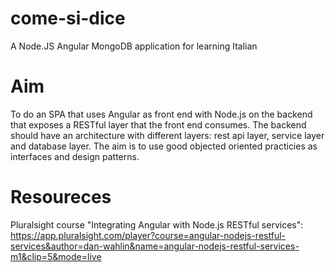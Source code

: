 # come-si-dice
A Node.JS Angular MongoDB application for learning Italian

# Aim
To do an SPA that uses Angular as front end with Node.js on the backend that exposes a RESTful layer that the front end consumes. The backend should have an architecture with different layers: rest api layer, service layer and database layer. The aim is to use good objected oriented practicies as interfaces and design patterns.

# Resoureces
Pluralsight course "Integrating Angular with Node.js RESTful services": https://app.pluralsight.com/player?course=angular-nodejs-restful-services&author=dan-wahlin&name=angular-nodejs-restful-services-m1&clip=5&mode=live

